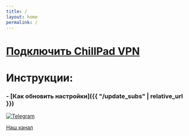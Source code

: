 ```yaml
---
title: /
layout: home
permalink: /
---
```


# [Подключить ChillPad VPN](https://t.me/CP_VPNbot)

# Инструкции:
### - [Как обновить настройки]({{ "/update_subs" | relative_url }})

[![Telegram](https://telegram-badge.vercel.app/api/telegram-badge?channelId=@CP_VPN&style=for-the-badge)](https://t.me/CP_VPN)

[Наш канал](https://telegram-badge.vercel.app/api/telegram-badge?channelId=@CP_VPN&style=for-the-badge)